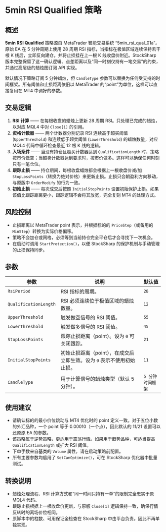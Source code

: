 # 5min RSI Qualified 策略

## 概述

**5min RSI Qualified** 策略源自 MetaTrader 智能交易系统 “5min_rsi_qual_01a”。原始 EA 在 5 分钟周期上使用 28 周期 RSI 指标，当指标在极值区域连续保持若干根 K 线后，立即反向建仓，并将止损挂在上一根 K 线收盘价附近。StockSharp 版本完整保留了这一确认逻辑、点差距离以及“同一时刻仅持有一笔交易”的约束，并通过高层级的蜡烛图订阅 API 实现。

默认情况下策略订阅 5 分钟蜡烛，但 `CandleType` 参数可以替换为任何受支持的时间框架。所有阈值和止损距离依旧以 MetaTrader 的“point”为单位，这样可以直接复用在 MT4 中调好的参数。

## 交易逻辑

1. **RSI 计算** —— 在每根收盘的蜡烛上更新 28 周期 RSI。只处理已完成的蜡烛，以对应 MQL4 中对 `Close[1]` 的引用。
2. **资格计数器** —— 两个计数器分别记录 RSI 连续高于超买阈值 (`UpperThreshold`) 和连续低于超卖阈值 (`LowerThreshold`) 的蜡烛数量，对应 MQL4 代码中循环检查最近 12 根 K 线的逻辑。
3. **入场条件** —— 当没有持仓且超买计数器达到 `QualificationLength` 时，策略按市价做空；当超卖计数器达到要求时，按市价做多。这样可以确保任何时刻只有一笔仓位。
4. **跟踪止损** —— 持仓期间，每根收盘蜡烛都会根据上一根收盘价减/加 `StopLossPoints`（转换为绝对价格）来更新止损。止损只会朝盈利方向移动，与原版中 `OrderModify` 的行为一致。
5. **初始止损** —— 每次成交后按照 `InitialStopPoints` 设置初始保护止损。如果该值比跟踪距离更小，跟踪逻辑不会将其放宽，完全复刻 MT4 的处理方式。

## 风险控制

- 止损距离以 MetaTrader point 表示，并根据标的的 `PriceStep`（或备用的 `MinStep`）转换为实际价格偏移。
- 策略不会加仓或网格，必须等到当前持仓完全平仓后才会寻找下一次机会。
- 在启动时调用 `StartProtection()`，以便 StockSharp 的保护机制与手动管理的止损保持同步。

## 参数

| 参数 | 说明 | 默认值 |
| --- | --- | --- |
| `RsiPeriod` | RSI 指标的周期。 | `28` |
| `QualificationLength` | RSI 必须连续位于极值区域的蜡烛数量。 | `12` |
| `UpperThreshold` | 触发做空信号的 RSI 阈值。 | `55` |
| `LowerThreshold` | 触发做多信号的 RSI 阈值。 | `45` |
| `StopLossPoints` | 跟踪止损距离（point）。设为 `0` 可关闭跟踪。 | `21` |
| `InitialStopPoints` | 初始止损距离（point），在成交后立即生效。设为 `0` 表示不使用初始止损。 | `11` |
| `CandleType` | 用于计算信号的蜡烛类型（默认 5 分钟）。 | `5 分钟时间框架` |

## 使用建议

- 请确认标的的最小价位跳动与 MT4 优化时的 point 定义一致。对于五位小数的外汇品种，一个 point 等于 0.00010（一个点），因此默认的 11/21 设置可以还原原 EA 的参数。
- 该策略属于逆势策略，更适用于震荡行情。如果用于趋势品种，可适当提高 `QualificationLength` 或扩大 RSI 阈值。
- 下单手数来自基类的 `Volume` 属性，请在启动策略前配置。
- 所有主要参数均启用了 `SetCanOptimize()`，可在 StockSharp 优化器中批量测试。

## 转换说明

- 蜡烛处理流程、RSI 计算方式和“同一时间只持有一单”的限制完全忠实于原 MQL4 代码。
- 跟踪止损根据上一根收盘价更新，与原版 `Close[1]` 逻辑保持一致，确保行情反转时的离场价位相同。
- 原脚本中的柱数、可用保证金检查在 StockSharp 中由平台负责，因此不再单独实现。
